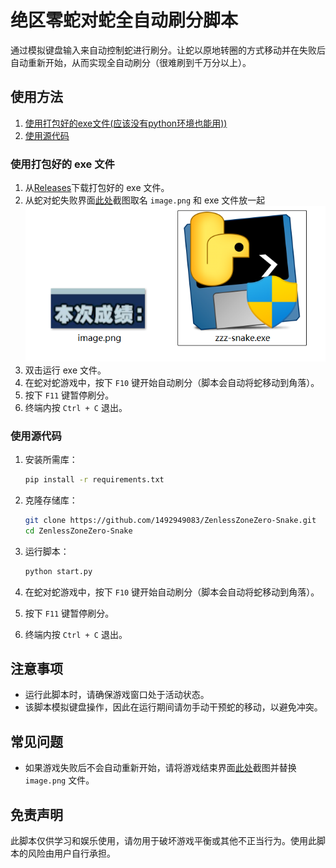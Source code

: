 # 绝区零蛇对蛇全自动刷分脚本

通过模拟键盘输入来自动控制蛇进行刷分。让蛇以原地转圈的方式移动并在失败后自动重新开始，从而实现全自动刷分（很难刷到千万分以上）。

## 使用方法

1. [使用打包好的exe文件(应该没有python环境也能用))](https://github.com/1492949083/ZenlessZoneZero-Snake?tab=readme-ov-file#%E4%BD%BF%E7%94%A8%E6%89%93%E5%8C%85%E5%A5%BD%E7%9A%84-exe-%E6%96%87%E4%BB%B6)
2. [使用源代码](https://github.com/1492949083/ZenlessZoneZero-Snake/tree/main?tab=readme-ov-file#%E4%BD%BF%E7%94%A8%E6%BA%90%E4%BB%A3%E7%A0%81)

### 使用打包好的 exe 文件

1. 从[Releases](https://github.com/1492949083/ZenlessZoneZero-Snake/releases/)下载打包好的 exe 文件。
2. 从蛇对蛇失败界面[此处](doc/img/1.png)截图取名 `image.png` 和 exe 文件放一起![s](doc/img/2.png)
3. 双击运行 exe 文件。
4. 在蛇对蛇游戏中，按下 `F10` 键开始自动刷分（脚本会自动将蛇移动到角落）。
5. 按下 `F11` 键暂停刷分。
6. 终端内按 `Ctrl + C` 退出。

### 使用源代码

1. 安装所需库：

   ```sh
   pip install -r requirements.txt
   ```
2. 克隆存储库：

   ```sh
   git clone https://github.com/1492949083/ZenlessZoneZero-Snake.git
   cd ZenlessZoneZero-Snake
   ```
3. 运行脚本：

   ```sh
   python start.py
   ```
4. 在蛇对蛇游戏中，按下 `F10` 键开始自动刷分（脚本会自动将蛇移动到角落）。
5. 按下 `F11` 键暂停刷分。
6. 终端内按 `Ctrl + C` 退出。

## 注意事项

- 运行此脚本时，请确保游戏窗口处于活动状态。
- 该脚本模拟键盘操作，因此在运行期间请勿手动干预蛇的移动，以避免冲突。

## 常见问题

- 如果游戏失败后不会自动重新开始，请将游戏结束界面[此处](doc/img/1.png)截图并替换 `image.png` 文件。

## 免责声明

此脚本仅供学习和娱乐使用，请勿用于破坏游戏平衡或其他不正当行为。使用此脚本的风险由用户自行承担。
